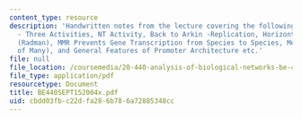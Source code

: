 ```yaml
---
content_type: resource
description: 'Handwritten notes from the lecture covering the following topics: Polymerases
  - Three Activities, NT Activity, Back to Arkin -Replication, Horizontal Gene Transfer
  (Radman), MMR Prevents Gene Transcription from Species to Species, Mechanism (One
  of Many), and General Features of Promoter Architecture etc.'
file: null
file_location: /coursemedia/20-440-analysis-of-biological-networks-be-440-fall-2004/cbdd03fbc22dfa286b786a72885348cc_BE440SEPT152004x.pdf
file_type: application/pdf
resourcetype: Document
title: BE440SEPT152004x.pdf
uid: cbdd03fb-c22d-fa28-6b78-6a72885348cc
---
```

